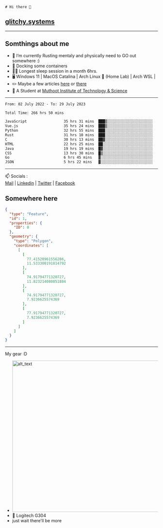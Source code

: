```
# Hi there 👋
```
## [glitchy.systems](https://glitchy.systems)
---

## Somthings about me



- 🌱 I’m currently Rusting mentaly and physically need to GO out somewhere :)
- 🐋 Docking some containers
- 😶‍🌫️ Longest sleep session in a month 6hrs.
- 🖥️ Windows 11 | MacOS Catalina | Arch Linux 🦩 (Home Lab) | Arch WSL |
- ✏️ Maybe a few articles [here](https://medium.com/@advaithnarayanan8) or [there](https://medium.com/@advaithnarayanan8)
- 📑 A Student at [Muthoot Institute of Technology & Science](https://mgmits.ac.in/)



---

<!--START_SECTION:waka-->

```txt
From: 02 July 2022 - To: 29 July 2023

Total Time: 266 hrs 50 mins

JavaScript                 35 hrs 31 mins  ███▒░░░░░░░░░░░░░░░░░░░░░   13.31 %
Vue.js                     35 hrs 24 mins  ███▒░░░░░░░░░░░░░░░░░░░░░   13.27 %
Python                     32 hrs 55 mins  ███░░░░░░░░░░░░░░░░░░░░░░   12.34 %
Rust                       31 hrs 10 mins  ███░░░░░░░░░░░░░░░░░░░░░░   11.68 %
C                          30 hrs 13 mins  ██▓░░░░░░░░░░░░░░░░░░░░░░   11.33 %
HTML                       22 hrs 25 mins  ██░░░░░░░░░░░░░░░░░░░░░░░   08.40 %
Java                       19 hrs 19 mins  █▓░░░░░░░░░░░░░░░░░░░░░░░   07.24 %
CSS                        13 hrs 30 mins  █▒░░░░░░░░░░░░░░░░░░░░░░░   05.06 %
Go                         6 hrs 45 mins   ▓░░░░░░░░░░░░░░░░░░░░░░░░   02.53 %
JSON                       5 hrs 22 mins   ▓░░░░░░░░░░░░░░░░░░░░░░░░   02.01 %
```

<!--END_SECTION:waka-->

---

📫 Socials :<br>
[Mail](mailto:advaithnarayanan8@gmail.com) | [Linkedin](https://www.linkedin.com/in/advaith-narayanan-a72152214/) | [Twitter](https://twitter.com/advaithnarayan) | [Facebook](https://screenmessage.com/qinq)

## Somewhere here

```geojson
{
  "type": "Feature",
  "id": 1,
  "properties": {
    "ID": 0
  },
  "geometry": {
    "type": "Polygon",
    "coordinates": [
      [
        [
          77.41528961556286,
          11.533300191814792
        ],
        [
          74.91794771320727,
          11.823214080851884
        ],
        [
          74.91794771320727,
          7.9236625574369
        ],
        [
          77.91794771320727,
          7.9236625574369
        ]
      ]
    ]
  }
}
```


--- 
My gear :D

- [<img alt="alt_text" width="500px" src="https://valid.x86.fr/cache/banner/xv24bv-6.png" />](https://valid.x86.fr/xv24bv)
- 🐁 Logitech G304
- just wait there'll be more

